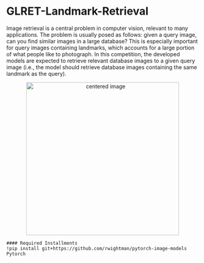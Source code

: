 # GLRET-Landmark-Retrieval

Image retrieval is a central problem in computer vision, relevant to many applications. The problem is usually posed as follows: given a query image, can you find similar images in a large database? 
This is especially important for query images containing landmarks, which accounts for a large portion of what people like to photograph.
In this competition, the developed models are expected to retrieve relevant database images to a given query image 
(i.e., the model should retrieve database images containing the same landmark as the query).


<p align="center">
  <img src="https://paperswithcode.com/media/datasets/Google_Landmarks_Dataset_v2-0000004608-31bcf8ba.jpg" alt="centered image" class = "center" width="400"/>
</p>

```
#### Required Installments
!pip install git+https://github.com/rwightman/pytorch-image-models
Pytorch
```
